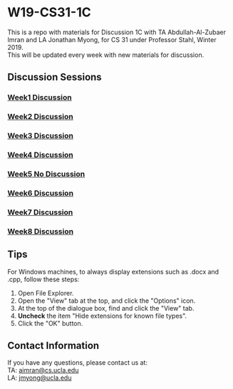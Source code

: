 # W19-CS31-1C

This is a repo with materials for Discussion 1C with TA Abdullah-Al-Zubaer Imran and LA Jonathan Myong, for CS 31 under Professor Stahl, Winter 2019.  
This will be updated every week with new materials for discussion.


## Discussion Sessions

### <a href = "http://web.cs.ucla.edu/~aimran/winter19_cs31_w1.pdf">Week1 Discussion</a>
### <a href = "http://web.cs.ucla.edu/~aimran/winter19_cs31_w2.pdf">Week2 Discussion</a>
### <a href = "http://web.cs.ucla.edu/~aimran/winter19_cs31_w3.pdf">Week3 Discussion</a>
### <a href = "http://web.cs.ucla.edu/~aimran/winter19_cs31_w4.pdf">Week4 Discussion</a>
### <a href = "https://github.com/jjm3105/W19-CS31-1C">Week5 No Discussion</a>
### <a href = "http://web.cs.ucla.edu/~aimran/winter19_cs31_w6.pdf">Week6 Discussion</a>
### <a href = "https://www.dropbox.com/s/qjf7tk1rp56mo4k/winter19_cs31_w7.pdf?dl=0">Week7 Discussion</a>
### <a href = "https://www.dropbox.com/s/2u85itlgexp37hr/winter19_cs31_w8.pdf?dl=0">Week8 Discussion</a>





## Tips

For Windows machines, to always display extensions such as .docx and .cpp, follow these steps:
1. Open File Explorer.
2. Open the "View" tab at the top, and click the "Options" icon.
3. At the top of the dialogue box, find and click the "View" tab.
4. **Uncheck** the item "Hide extensions for known file types".
5. Click the "OK" button.


## Contact Information

If you have any questions, please contact us at:  
TA: aimran@cs.ucla.edu  
LA: jmyong@ucla.edu
